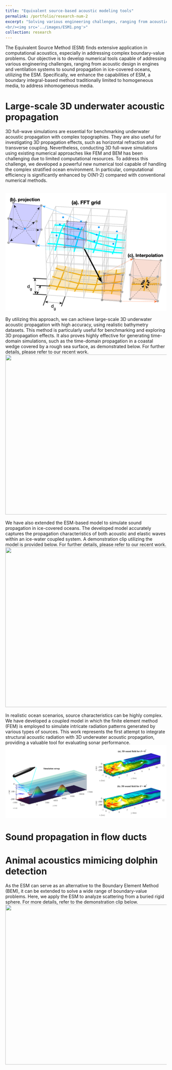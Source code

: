 ```yaml
---
title: "Equivalent source-based acoustic modeling tools"
permalink: /portfolio/research-num-2
excerpt: "Solving various engineering challenges, ranging from acoustic design in engines and ventilation systems to sound propagation in ice-covered oceans, using the powerful equivalent source method
<br/><img src='../images/ESM1.png'>"
collection: research
---
```


The Equivalent Source Method (ESM) finds extensive application in computational acoustics, especially in addressing complex boundary-value problems. Our objective is to develop numerical tools capable of addressing various engineering challenges, ranging from acoustic design in engines and ventilation systems to sound propagation in ice-covered oceans, utilizing the ESM. Specifically, we enhance the capabilities of ESM, a boundary integral-based method traditionally limited to homogeneous media, to address inhomogeneous media.

Large-scale 3D underwater acoustic propagation
======
3D full-wave simulations are essential for benchmarking underwater acoustic propagation with complex topographies. They are also useful for investigating 3D propagation effects, such as horizontal refraction and transverse coupling. Nevertheless, conducting 3D full-wave simulations using existing numerical approaches like FEM and BEM has been challenging due to limited computational resources. To address this challenge, we developed a powerful new numerical tool capable of handling the complex stratified ocean environment. In particular, computational efficiency is significantly enhanced by O(N1-2) compared with conventional numerical methods.

<br/><img src='../images/ESM2.png'>

By utilizing this approach, we can achieve large-scale 3D underwater acoustic propagation with high accuracy, using realistic bathymetry datasets. This method is particularly useful for benchmarking and exploring 3D propagation effects. It also proves highly effective for generating time-domain simulations, such as the time-domain propagation in a coastal wedge covered by a rough sea surface, as demonstrated below. For further details, please refer to our recent work.
<br/><img src='../images/ESM3.gif' width="1000" height="500">

We have also extended the ESM-based model to simulate sound propagation in ice-covered oceans. The developed model accurately captures the propagation characteristics of both acoustic and elastic waves within an ice-water coupled system. A demonstration clip utilizing the model is provided below. For further details, please refer to our recent work.
<br/><img src='../images/ESM4.gif' width="1000" height="500">

In realistic ocean scenarios, source characteristics can be highly complex. We have developed a coupled model in which the finite element method (FEM) is employed to simulate intricate radiation patterns generated by various types of sources. This work represents the first attempt to integrate structural acoustic radiation with 3D underwater acoustic propagation, providing a valuable tool for evaluating sonar performance.
<br/><img src='../images/ESM5.png'>

Sound propagation in flow ducts
======

Animal acoustics mimicing dolphin detection
======

As the ESM can serve as an alternative to the Boundary Element Method (BEM), it can be extended to solve a wide range of boundary-value problems. Here, we apply the ESM to analyze scattering from a buried rigid sphere. For more details, refer to the demonstration clip below.
<br/><img src='../images/ESM7.gif' width="1000" height="500">
